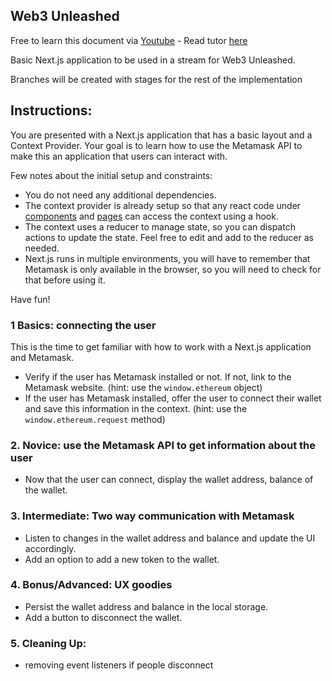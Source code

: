 ## Web3 Unleashed

Free to learn this document via [Youtube](https://www.youtube.com/watch?v=vQVletnhLVk) - Read tutor [here](https://dev.to/metamask/web3-unleashed-the-metamask-api-1cnj)

Basic Next.js application to be used in a stream for Web3 Unleashed.

Branches will be created with stages for the rest of the implementation

## Instructions:

You are presented with a Next.js application that has a basic layout and a Context Provider. Your goal is to learn how to use the Metamask API to make this an application that users can interact with.

Few notes about the initial setup and constraints:

- You do not need any additional dependencies.
- The context provider is already setup so that any react code under [components](./components/) and [pages](./pages/) can access the context using a hook.
- The context uses a reducer to manage state, so you can dispatch actions to update the state. Feel free to edit and add to the reducer as needed.
- Next.js runs in multiple environments, you will have to remember that Metamask is only available in the browser, so you will need to check for that before using it.

Have fun!

### 1 Basics: connecting the user

This is the time to get familiar with how to work with a Next.js application and Metamask.

- Verify if the user has Metamask installed or not. If not, link to the Metamask website. (hint: use the `window.ethereum` object)
- If the user has Metamask installed, offer the user to connect their wallet and save this information in the context. (hint: use the `window.ethereum.request` method)

### 2. Novice: use the Metamask API to get information about the user

- Now that the user can connect, display the wallet address, balance of the wallet.

### 3. Intermediate: Two way communication with Metamask

- Listen to changes in the wallet address and balance and update the UI accordingly.
- Add an option to add a new token to the wallet.

### 4. Bonus/Advanced: UX goodies

- Persist the wallet address and balance in the local storage.
- Add a button to disconnect the wallet.

### 5. Cleaning Up:

- removing event listeners if people disconnect
